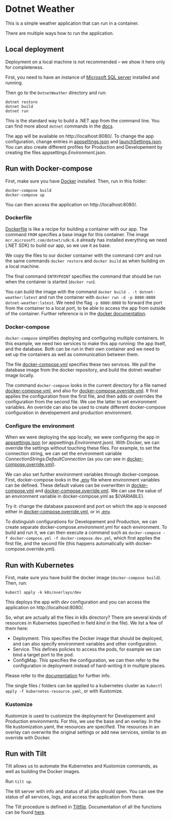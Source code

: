 # Dotnet Weather

This is a simple weather application that can run in a container.

There are multiple ways how to run the application.

## Local deployment

Deployment on a local machine is not recommended – we show it here only for completeness.

First, you need to have an instance of [Microsoft SQL server](https://docs.microsoft.com/en-us/sql/database-engine/install-windows/install-sql-server)
installed and running.

Then go to the `DotnetWeather` directory and run:

```
dotnet restore
dotnet build
dotnet run
```

This is the standard way to build a .NET app from the command line. You can find more about `dotnet` commands
in the [docs](https://docs.microsoft.com/en-us/dotnet/core/tools/).

The app will be available on http://localhost:8080/. To change the app configuration, change entries
in [appsettings.json](DotnetWeather/appsettings.json) and [launchSettings.json](DotnetWeather/Properties/launchSettings.json).
You can also create different profiles for Production and Developement by creating the files appsettings.*Environment*.json.

## Run with Docker-compose

First, make sure you have [Docker](https://docs.docker.com/desktop/windows/install/) installed. Then, run in this folder:

```
docker-compose build
docker-compose up
```

You can then access the application on http://localhost:8080/.

### Dockerfile
[Dockerfile](Dockerfile) is like a recipe for building a container with our app.
The command `FROM` specifies a base image for this container. The image `mcr.microsoft.com/dotnet/sdk:6.0` already has
installed everything we need (.NET SDK) to build our app, so we use it as base.

We copy the files to our docker container with the command `COPY` and run the same commands `docker restore` and `docker build` as 
when building on a local machine.

The final command `ENTRYPOINT` specifies the command that should be run when the container is started (`docker run`).

You can build the image with the command `docker build . -t dotnet-weather:latest` and run the container
with `docker run -d -p 8080:8080 dotnet-weather:latest`. We need the flag `-p 8080:8080` to forward the port from the container
to a local port, to be able to access the app from outside of the container.
Further reference is in the [docker documentation](https://docs.docker.com/engine/reference/commandline/docker/).

### Docker-compose

`docker-compose` simplifies deploying and configuring multiple containers. In this example, we need two services to make
this app running: the app itself, and the database. Both can be run in their own container and we need to set up the containers
as well as communication between them.

The file [docker-compose.yml](docker-compose.yml) specifies these two services. We pull the database image from the docker repository,
and build the dotnet-weather image locally.

The command `docker-compose` looks in the current directory for a file named [docker-compose.yml](docker-compose.yml), and also for
[docker-compose.override.yml](docker-compose.override.yml). It first applies the configuration from the first file, and then adds or overrides
the configuration from the second file. We use the latter to set environment variables. An override can also be used to
create different docker-compose configuration in developement and production environment.

### Configure the environment

When we were deploying the app locally, we were configuring the app in [appsettings.json](DotnetWeather/appsettings.json)
(or appsettings.*Environment*.json).
With Docker, we can override the settings without touching these files. For example, to set the connection string, we can set the
environment variable *ConnectionStrings:DefaultConnection* (as you can see in [docker-compose.override.yml](docker-compose.override.yml)).

We can also set further environment variables through docker-compose. First, docker-compose looks in the [.env](.env) file
where environment variables can be defined. These default values can be overwritten in [docker-compose.yml](docker-compose.yml) and
[docker-compose.override.yml](docker-compose.override.yml). We can use the value of an environment variable in docker-compose.yml as
${VARIABLE}.

Try it: change the database password and port on which the app is exposed either in [docker-compose.override.yml](docker-compose.override.yml),
or in [.env](.env).

To distinguish configurations for Developement and Production, we can create separate docker-compose.*environment*.yml for each environment.
To build and run it, we can then execute a command such as `docker-compose -f docker-compose.yml -f docker-compose.dev.yml`, which first applies
the first file, and the second file (this happens automatically with docker-compose.override.yml).

## Run with Kubernetes

First, make sure you have build the docker image (`docker-compose build`). Then, run:

```
kubectl apply -k k8s/overlays/dev
```

This deploys the app with *dev* configuration and you can access the application on http://localhost:8080/.

So, what are actually all the files in k8s directory? There are several kinds of resources in Kubernetes (specified in field
*kind* in the file). We list a few of them here:

- Deployment. This specifies the Docker image that should be deployed, and can also specify environment variables and other configuration.
- Service. This defines policies to access the pods, for example we can bind a target port to the pod.
- ConfigMap. This specifies the configuration, we can then refer to the configuration in deployment instead of hard-writing it in multiple places.

Please refer to the [documentation](https://kubernetes.io/docs/concepts/overview/) for further info.

The single files / folders can be applied to a kubernetes cluster as `kubectl apply -f kubernetes-resource.yaml`, or with Kustomize.

### Kustomize

Kustomize is used to customize the deployment for Developement and Production environments. For this, we use the base and an overlay.
In the file kustomization.yaml, the resources are specified. The resources in an overlay can overwrite the original settings or add new services,
similar to an override with Docker.

## Run with Tilt

Tilt allows us to automate the Kubernetes and Kustomize commands, as well as building the Docker images.

Run `tilt up`.

The tilt server with info and status of all jobs should open. You can see the status of all services, logs, and access the application
from there.

The Tilt procedure is defined in [Tiltfile](Tiltfile). Documentation of all the functions can be found [here](https://docs.tilt.dev/api.html).